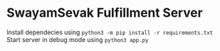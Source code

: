 # SwayamSevak Fulfillment Server

Install dependecies using `python3 -m pip install -r requirements.txt`
Start server in debug mode using `python3 app.py`